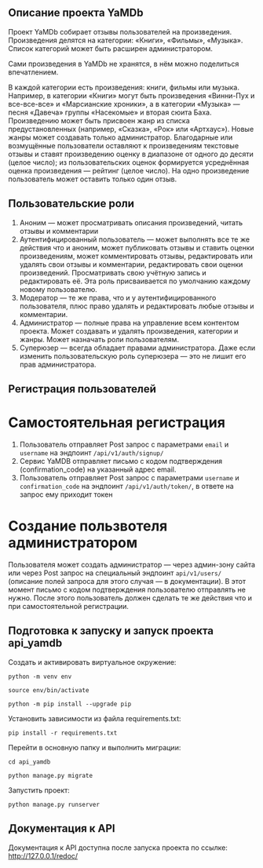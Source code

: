 ## Описание проекта YaMDb
Проект YaMDb собирает отзывы пользователей на произведения. Произведения делятся на категории: «Книги», «Фильмы», «Музыка».
Список категорий может быть расширен администратором.

Сами произведения в YaMDb не хранятся, в нём можно поделиться впечатлением.

В каждой категории есть произведения: книги, фильмы или музыка.
Например, в категории «Книги» могут быть произведения «Винни-Пух и все-все-все» 
и «Марсианские хроники», а в категории «Музыка» — песня «Давеча» группы «Насекомые» и вторая сюита Баха.
Произведению может быть присвоен жанр из списка предустановленных (например, «Сказка», «Рок» или «Артхаус»).
Новые жанры может создавать только администратор.
Благодарные или возмущённые пользователи оставляют к произведениям текстовые отзывы 
и ставят произведению оценку в диапазоне от одного до десяти (целое число); 
из пользовательских оценок формируется усреднённая оценка произведения — рейтинг (целое число). 
На одно произведение пользователь может оставить только один отзыв.

## Пользовательские роли
1. Аноним — может просматривать описания произведений, читать отзывы и комментарии
2. Аутентифицированный пользователь — может выполнять все те же действия что и аноним, может публиковать отзывы и ставить оценки произведениям, может комментировать отзывы, редактировать или удалять свои отзывы и комментарии, редактировать свои оценки произведений. Просматривать свою учётную запись и редактировать её. Эта роль присваивается по умолчанию каждому новому пользователю.
3. Модератор — те же права, что и у аутентифицированного пользователя, плюс право удалять и редактировать любые отзывы и комментарии.
4. Администратор — полные права на управление всем контентом проекта. Может создавать и удалять произведения, категории и жанры. Может назначать роли пользователям.
5. Суперюзер — всегда обладает правами администратора. Даже если изменить пользовательскую роль суперюзера — это не лишит его прав администратора.

## Регистрация пользователей
# Самостоятельная регистрация
1. Пользователь отправляет Post запрос с параметрами ```email``` и  ```username``` на эндпоинт ```/api/v1/auth/signup/```
2. Сервис YaMDB отправляет письмо с кодом подтверждения (confirmation_code) на указанный адрес email.
3. Пользователь отправляет Post запрос с параметрами ```username``` и ```confirmation_code``` на эндпоинт ```/api/v1/auth/token/```, в ответе на запрос ему приходит токен
# Создание пользвотеля администратором
Пользователя может создать администратор — через админ-зону сайта или через Post запрос на специальный эндпоинт ```api/v1/users/``` (описание полей запроса для этого случая — в документации). В этот момент письмо с кодом подтверждения пользователю отправлять не нужно. После этого пользователь должен сделать те же действия что и при самостоятельной регистрации.

## Подготовка к запуску и запуск проекта api_yamdb

Cоздать и активировать виртуальное окружение:

```
python -m venv env
```

```
source env/bin/activate
```

```
python -m pip install --upgrade pip
```

Установить зависимости из файла requirements.txt:

```
pip install -r requirements.txt
```

Перейти в основную папку и выполнить миграции:

```
cd api_yamdb
```

```
python manage.py migrate
```

Запустить проект:

```
python manage.py runserver
```

## Документация к API
Документация к API доступна после запуска проекта по ссылке:
http://127.0.0.1/redoc/
